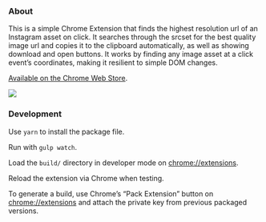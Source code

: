 ### About

This is a simple Chrome Extension that finds the highest resolution url of an Instagram asset on click. It searches through the srcset for the best quality image url and copies it to the clipboard automatically, as well as showing download and open buttons. It works by finding any image asset at a click event’s coordinates, making it resilient to simple DOM changes.

[Available on the Chrome Web Store](https://chrome.google.com/webstore/detail/instagram-high-resolution/jegjlojkkmlmfnhnogmmfbfamjdabgom).

![](https://i.imgur.com/7QSXPTl.png)

### Development

Use `yarn` to install the package file.

Run with `gulp watch`.

Load the `build/` directory in developer mode on [chrome://extensions](chrome://extensions/).

Reload the extension via Chrome when testing.

To generate a build, use Chrome’s “Pack Extension” button on [chrome://extensions](chrome://extensions/) and attach the private key from previous packaged versions.
